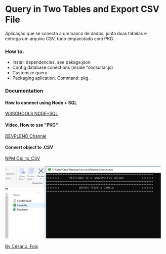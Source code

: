 # Query in Two Tables and Export CSV File


Aplicação que se conecta a um banco de dados, junta duas tabelas e entrega um arquivo CSV, tudo empacotado com PKG.

### How to.

- Install dependencies, see pakage.json
- Config database conections (inside "consultar.js)
- Customize query
- Packaging aplication.  Command: pkg .

### Documentation

#### How to connect using Node + SQL

[W3SCHOOLS NODE+SQL](https://www.w3schools.com/nodejs/nodejs_mysql_select.asp)

#### Video, How to use "PKG"

[DEVPLENO Channel](https://www.youtube.com/watch?v=pZNeUcCPwEs&t=218s)

#### Convert object to .CSV

[NPM Obj_to_CSV](https://www.npmjs.com/package/objects-to-csv)


![aplication running](./consulta.png)




[By César J. Fois](https://cesarfois.github.io/)


